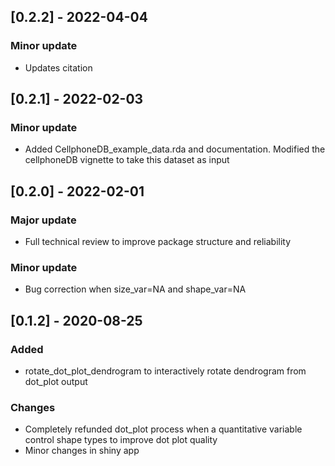 ## [0.2.2] - 2022-04-04
### Minor update
- Updates citation

## [0.2.1] - 2022-02-03
### Minor update
- Added CellphoneDB_example_data.rda and documentation. Modified the cellphoneDB vignette to take this dataset as input

## [0.2.0] - 2022-02-01
### Major update
- Full technical review to improve package structure and reliability
### Minor update
- Bug correction when size_var=NA and shape_var=NA

## [0.1.2] - 2020-08-25
### Added
- rotate_dot_plot_dendrogram to interactively rotate dendrogram from dot_plot output

### Changes
- Completely refunded dot_plot process when a quantitative variable control shape types to improve dot plot quality
- Minor changes in shiny app 
